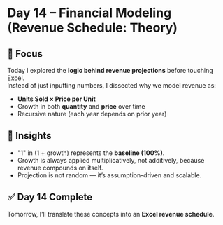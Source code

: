 # Day 14 – Financial Modeling (Revenue Schedule: Theory)

## 📌 Focus
Today I explored the **logic behind revenue projections** before touching Excel.  
Instead of just inputting numbers, I dissected why we model revenue as:

- **Units Sold × Price per Unit**
- Growth in both **quantity** and **price** over time
- Recursive nature (each year depends on prior year)

## 🔑 Insights
- "1" in (1 + growth) represents the **baseline (100%)**.
- Growth is always applied multiplicatively, not additively, because revenue compounds on itself.
- Projection is not random — it’s assumption-driven and scalable.

## ✅ Day 14 Complete
Tomorrow, I’ll translate these concepts into an **Excel revenue schedule**.
